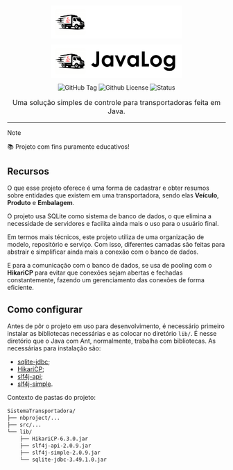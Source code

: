 
<p align="center"><img align="center" width="300" src="./.github/text-logo.png#gh-dark-mode-only"/></p>
<p align="center"><img align="center" width="300" src="./.github/text-logo-light.png#gh-light-mode-only"/></p>

<p align="center">
    <img alt="GitHub Tag"
    src="https://img.shields.io/github/v/tag/pedroanuda/sistema-transportadora-java?label=Vers%C3%A3o">
    <img alt="Github License" 
    src="https://img.shields.io/github/license/pedroanuda/sistema-transportadora-java?label=Licen%C3%A7a">
    <img alt="Status"
    src="https://img.shields.io/badge/Status-Em%20Desenvolvimento-purple">
</p>

<p align="center" style="font-size: 1rem">
    Uma solução simples de controle para transportadoras feita em Java.
</p>
<hr>

> [!NOTE]
> 📚 Projeto com fins puramente educativos!

## Recursos
O que esse projeto oferece é uma forma de cadastrar e obter resumos sobre entidades que existem em
uma transportadora, sendo elas **Veículo**, **Produto** e **Embalagem**.

O projeto usa SQLite como sistema de banco de dados, o que elimina a necessidade de servidores e facilita
ainda mais o uso para o usuário final.

Em termos mais técnicos, este projeto utiliza de uma organização de modelo, repositório e serviço. Com isso,
diferentes camadas são feitas para abstrair e simplificar ainda mais a conexão com o banco de dados. 

E para a comunicação com o banco de dados, se usa de pooling com o **HikariCP** para evitar que conexões
sejam abertas e fechadas constantemente, fazendo um gerenciamento das conexões de forma eficiente.

## Como configurar
Antes de pôr o projeto em uso para desenvolvimento, é necessário primeiro instalar as bibliotecas necessárias
e as colocar no diretório `lib/`. É nesse diretório que o Java com Ant, normalmente, trabalha com
bibliotecas. As necessárias para instalação são:
* [sqlite-jdbc](https://github.com/xerial/sqlite-jdbc/releases/tag/3.49.1.0);
* [HikariCP](https://repo1.maven.org/maven2/com/zaxxer/HikariCP/6.3.0/);
* [slf4j-api](https://repo1.maven.org/maven2/org/slf4j/slf4j-api/2.0.9/);
* [slf4j-simple](https://repo1.maven.org/maven2/org/slf4j/slf4j-simple/2.0.9/).

Contexto de pastas do projeto:
```
SistemaTransportadora/
├── nbproject/...
├── src/...
└── lib/
    ├── HikariCP-6.3.0.jar
    ├── slf4j-api-2.0.9.jar
    ├── slf4j-simple-2.0.9.jar
    └── sqlite-jdbc-3.49.1.0.jar
```
